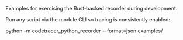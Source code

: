 Examples for exercising the Rust‑backed recorder during development.

Run any script via the module CLI so tracing is consistently enabled:

  python -m codetracer_python_recorder --format=json examples/<script>.py

Scripts

- basic_args.py: Demonstrates positional‑only, pos‑or‑kw, kw‑only, *args, **kwargs.
- exceptions.py: Raises, catches, and prints an exception in except.
- classes_methods.py: Instance, @classmethod, @staticmethod, and a property.
- recursion.py: Direct recursion (factorial) and mutual recursion.
- generators_async.py: A generator, async function, and async generator.
- context_and_closures.py: A context manager and a nested closure.
- threading.py: Two threads invoking traced functions and joining.
- imports_side_effects.py: Module‑level side effects vs main guard.
- kwargs_nested.py: Nested kwargs structure to validate structured encoding.

All scripts are deterministic and print minimal output.
